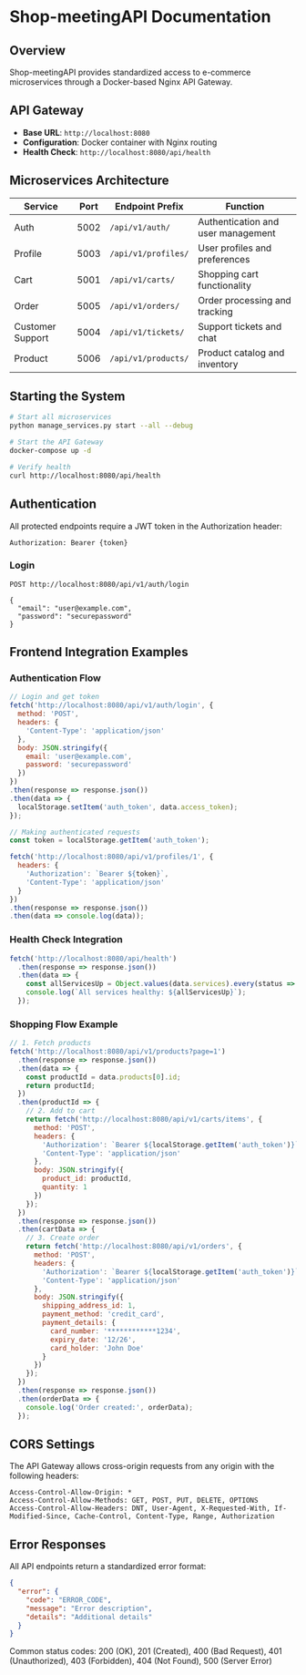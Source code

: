 # Shop-meetingAPI Documentation

## Overview

Shop-meetingAPI provides standardized access to e-commerce microservices through a Docker-based Nginx API Gateway.

## API Gateway

- **Base URL**: `http://localhost:8080`
- **Configuration**: Docker container with Nginx routing
- **Health Check**: `http://localhost:8080/api/health`

## Microservices Architecture

| Service | Port | Endpoint Prefix | Function |
|---------|------|-----------------|----------|
| Auth | 5002 | `/api/v1/auth/` | Authentication and user management |
| Profile | 5003 | `/api/v1/profiles/` | User profiles and preferences |
| Cart | 5001 | `/api/v1/carts/` | Shopping cart functionality |
| Order | 5005 | `/api/v1/orders/` | Order processing and tracking |
| Customer Support | 5004 | `/api/v1/tickets/` | Support tickets and chat |
| Product | 5006 | `/api/v1/products/` | Product catalog and inventory |

## Starting the System

```bash
# Start all microservices
python manage_services.py start --all --debug

# Start the API Gateway
docker-compose up -d

# Verify health
curl http://localhost:8080/api/health
```

## Authentication

All protected endpoints require a JWT token in the Authorization header:

```
Authorization: Bearer {token}
```

### Login

```
POST http://localhost:8080/api/v1/auth/login

{
  "email": "user@example.com",
  "password": "securepassword"
}
```

## Frontend Integration Examples

### Authentication Flow

```javascript
// Login and get token
fetch('http://localhost:8080/api/v1/auth/login', {
  method: 'POST',
  headers: {
    'Content-Type': 'application/json'
  },
  body: JSON.stringify({
    email: 'user@example.com',
    password: 'securepassword'
  })
})
.then(response => response.json())
.then(data => {
  localStorage.setItem('auth_token', data.access_token);
});

// Making authenticated requests
const token = localStorage.getItem('auth_token');

fetch('http://localhost:8080/api/v1/profiles/1', {
  headers: {
    'Authorization': `Bearer ${token}`,
    'Content-Type': 'application/json'
  }
})
.then(response => response.json())
.then(data => console.log(data));
```

### Health Check Integration

```javascript
fetch('http://localhost:8080/api/health')
  .then(response => response.json())
  .then(data => {
    const allServicesUp = Object.values(data.services).every(status => status === 'UP');
    console.log(`All services healthy: ${allServicesUp}`);
  });
```

### Shopping Flow Example

```javascript
// 1. Fetch products
fetch('http://localhost:8080/api/v1/products?page=1')
  .then(response => response.json())
  .then(data => {
    const productId = data.products[0].id;
    return productId;
  })
  .then(productId => {
    // 2. Add to cart
    return fetch('http://localhost:8080/api/v1/carts/items', {
      method: 'POST',
      headers: {
        'Authorization': `Bearer ${localStorage.getItem('auth_token')}`,
        'Content-Type': 'application/json'
      },
      body: JSON.stringify({
        product_id: productId,
        quantity: 1
      })
    });
  })
  .then(response => response.json())
  .then(cartData => {
    // 3. Create order
    return fetch('http://localhost:8080/api/v1/orders', {
      method: 'POST',
      headers: {
        'Authorization': `Bearer ${localStorage.getItem('auth_token')}`,
        'Content-Type': 'application/json'
      },
      body: JSON.stringify({
        shipping_address_id: 1,
        payment_method: 'credit_card',
        payment_details: {
          card_number: '************1234',
          expiry_date: '12/26',
          card_holder: 'John Doe'
        }
      })
    });
  })
  .then(response => response.json())
  .then(orderData => {
    console.log('Order created:', orderData);
  });
```

## CORS Settings

The API Gateway allows cross-origin requests from any origin with the following headers:

```
Access-Control-Allow-Origin: *
Access-Control-Allow-Methods: GET, POST, PUT, DELETE, OPTIONS
Access-Control-Allow-Headers: DNT, User-Agent, X-Requested-With, If-Modified-Since, Cache-Control, Content-Type, Range, Authorization
```

## Error Responses

All API endpoints return a standardized error format:

```json
{
  "error": {
    "code": "ERROR_CODE",
    "message": "Error description",
    "details": "Additional details"
  }
}
```

Common status codes: 200 (OK), 201 (Created), 400 (Bad Request), 401 (Unauthorized), 403 (Forbidden), 404 (Not Found), 500 (Server Error)
